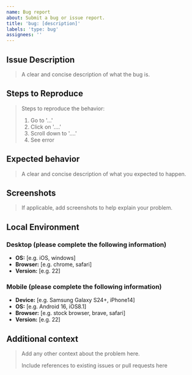 ```yaml
---
name: Bug report
about: Submit a bug or issue report.
title: 'bug: [description]'
labels: 'type: bug'
assignees: ''
---
```


## Issue Description

> A clear and concise description of what the bug is.

## Steps to Reproduce

> Steps to reproduce the behavior:
>
> 1. Go to '...'
> 2. Click on '....'
> 3. Scroll down to '....'
> 4. See error

## Expected behavior

> A clear and concise description of what you expected to happen.

## Screenshots

> If applicable, add screenshots to help explain your problem.

## Local Environment

### Desktop (please complete the following information)

- **OS:** [e.g. iOS, windows]
- **Browser:** [e.g. chrome, safari]
- **Version:** [e.g. 22]

### Mobile (please complete the following information)

- **Device:** [e.g. Samsung Galaxy S24+, iPhone14]
- **OS:** [e.g. Android 16, iOS8.1]
- **Browser:** [e.g. stock browser, brave, safari]
- **Version:** [e.g. 22]

## Additional context

> Add any other context about the problem here.
>
> Include references to existing issues or pull requests here

